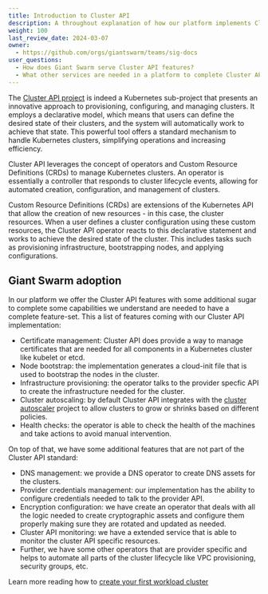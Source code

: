 ```yaml
---
title: Introduction to Cluster API
description: A throughout explanation of how our platform implements Cluster API standard.
weight: 100
last_review_date: 2024-03-07
owner:
  - https://github.com/orgs/giantswarm/teams/sig-docs
user_questions:
  - How does Giant Swarm serve Cluster API features?
  - What other services are needed in a platform to complete Cluster API?
---
```


The [Cluster API project](https://cluster-api.sigs.k8s.io/) is indeed a Kubernetes sub-project that presents an innovative approach to provisioning, configuring, and managing clusters. It employs a declarative model, which means that users can define the desired state of their clusters, and the system will automatically work to achieve that state. This powerful tool offers a standard mechanism to handle Kubernetes clusters, simplifying operations and increasing efficiency.

Cluster API leverages the concept of operators and Custom Resource Definitions (CRDs) to manage Kubernetes clusters. An operator is essentially a controller that responds to cluster lifecycle events, allowing for automated creation, configuration, and management of clusters.

Custom Resource Definitions (CRDs) are extensions of the Kubernetes API that allow the creation of new resources - in this case, the cluster resources. When a user defines a cluster configuration using these custom resources, the Cluster API operator reacts to this declarative statement and works to achieve the desired state of the cluster. This includes tasks such as provisioning infrastructure, bootstrapping nodes, and applying configurations.

## Giant Swarm adoption

In our platform we offer the Cluster API features with some additional sugar to complete some capabilities we understand are needed to have a complete feature-set. This a list of features coming with our Cluster API implementation:

- Certificate management: Cluster API does provide a way to manage certificates that are needed for all components in a Kubernetes cluster like kubelet or etcd.
- Node bootstrap: the implementation generates a cloud-init file that is used to bootstrap the nodes in the cluster.
- Infrastructure provisioning: the operator talks to the provider specfic API to create the infrastructure needed for the cluster.
- Cluster autoscaling: by default Cluster API integrates with the [cluster autoscaler](https://github.com/kubernetes/autoscaler/tree/master/cluster-autoscaler) project to allow clusters to grow or shrinks based on different policies.
- Health checks: the operator is able to check the health of the machines and take actions to avoid manual intervention.

On top of that, we have some additional features that are not part of the Cluster API standard:

- DNS management: we provide a DNS operator to create DNS assets for the clusters.
- Provider credentials management: our implementation has the ability to configure credentials needed to talk to the provider API.
- Encryption configuration: we have create an operator that deals with all the logic needed to create cryptographic assets and configure them properly making sure they are rotated and updated as needed.
- Cluster API monitoring: we have a extended service that is able to monitor the cluster API specific resources.
- Further, we have some other operators that are provider specific and helps to automate all parts of the cluster lifecycle like VPC provisioning, security groups, etc.

Learn more reading how to [create your first workload cluster]()